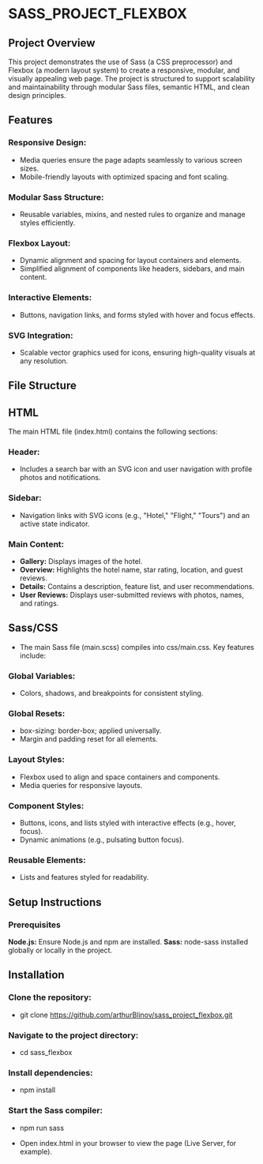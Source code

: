 # SASS_PROJECT_FLEXBOX

## Project Overview
This project demonstrates the use of Sass (a CSS preprocessor) and Flexbox (a modern layout system) to create a responsive, modular, and visually appealing web page. The project is structured to support scalability and maintainability through modular Sass files, semantic HTML, and clean design principles.

## Features

### Responsive Design:
- Media queries ensure the page adapts seamlessly to various screen sizes.
- Mobile-friendly layouts with optimized spacing and font scaling.

### Modular Sass Structure:
- Reusable variables, mixins, and nested rules to organize and manage styles efficiently.

### Flexbox Layout:
- Dynamic alignment and spacing for layout containers and elements.
- Simplified alignment of components like headers, sidebars, and main content.

### Interactive Elements:
- Buttons, navigation links, and forms styled with hover and focus effects.

### SVG Integration:
- Scalable vector graphics used for icons, ensuring high-quality visuals at any resolution.

## File Structure

## HTML

The main HTML file (index.html) contains the following sections:

### Header:
- Includes a search bar with an SVG icon and user navigation with profile photos and notifications.

### Sidebar:
- Navigation links with SVG icons (e.g., "Hotel," "Flight," "Tours") and an active state indicator.

### Main Content:
- **Gallery:** Displays images of the hotel.
- **Overview:** Highlights the hotel name, star rating, location, and guest reviews.
- **Details:** Contains a description, feature list, and user recommendations.
- **User Reviews:** Displays user-submitted reviews with photos, names, and ratings.

## Sass/CSS
- The main Sass file (main.scss) compiles into css/main.css. Key features include:

### Global Variables:
- Colors, shadows, and breakpoints for consistent styling.

### Global Resets:
- box-sizing: border-box; applied universally.
- Margin and padding reset for all elements.

### Layout Styles:
- Flexbox used to align and space containers and components.
- Media queries for responsive layouts.

### Component Styles:
- Buttons, icons, and lists styled with interactive effects (e.g., hover, focus).
- Dynamic animations (e.g., pulsating button focus).

### Reusable Elements:
- Lists and features styled for readability.

## Setup Instructions

### Prerequisites
**Node.js:** Ensure Node.js and npm are installed.
**Sass:** node-sass installed globally or locally in the project.

## Installation

### Clone the repository:
- git clone https://github.com/arthurBlinov/sass_project_flexbox.git

### Navigate to the project directory:
- cd sass_flexbox

### Install dependencies:
- npm install

### Start the Sass compiler:
- npm run sass

- Open index.html in your browser to view the page (Live Server, for example).

